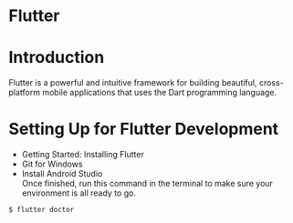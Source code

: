 # Flutter

# Introduction
Flutter is a powerful and intuitive framework for building beautiful, cross-platform mobile applications that uses the Dart programming language.
# Setting Up for Flutter Development
* Getting Started: Installing Flutter
* Git for Windows
* Install Android Studio\
Once finished, run this command in the terminal to make sure your environment is all ready to go.
```flutter
$ flutter doctor
```
